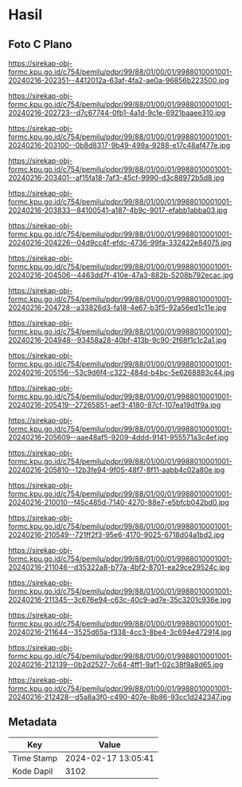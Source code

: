 # Hasil

## Foto C Plano

https://sirekap-obj-formc.kpu.go.id/c754/pemilu/pdpr/99/88/01/00/01/9988010001001-20240216-202351--4412012a-63af-4fa2-ae0a-96856b223500.jpg

https://sirekap-obj-formc.kpu.go.id/c754/pemilu/pdpr/99/88/01/00/01/9988010001001-20240216-202723--d7c67744-0fb1-4a1d-9c1e-6921baaee310.jpg

https://sirekap-obj-formc.kpu.go.id/c754/pemilu/pdpr/99/88/01/00/01/9988010001001-20240216-203100--0b8d8317-9b49-499a-9288-e17c48af477e.jpg

https://sirekap-obj-formc.kpu.go.id/c754/pemilu/pdpr/99/88/01/00/01/9988010001001-20240216-203401--af15fa18-7af3-45cf-9990-d3c88972b5d8.jpg

https://sirekap-obj-formc.kpu.go.id/c754/pemilu/pdpr/99/88/01/00/01/9988010001001-20240216-203833--84100541-a187-4b9c-9017-efabb1abba03.jpg

https://sirekap-obj-formc.kpu.go.id/c754/pemilu/pdpr/99/88/01/00/01/9988010001001-20240216-204226--04d9cc4f-efdc-4736-99fa-332422e84075.jpg

https://sirekap-obj-formc.kpu.go.id/c754/pemilu/pdpr/99/88/01/00/01/9988010001001-20240216-204506--4463dd7f-410e-47a3-882b-5208b792ecac.jpg

https://sirekap-obj-formc.kpu.go.id/c754/pemilu/pdpr/99/88/01/00/01/9988010001001-20240216-204728--a33826d3-fa18-4e67-b3f5-92a56ed1c11e.jpg

https://sirekap-obj-formc.kpu.go.id/c754/pemilu/pdpr/99/88/01/00/01/9988010001001-20240216-204948--93458a28-40bf-413b-9c90-2f68f1c1c2a1.jpg

https://sirekap-obj-formc.kpu.go.id/c754/pemilu/pdpr/99/88/01/00/01/9988010001001-20240216-205156--53c9d6f4-c322-484d-b4bc-5e6268883c44.jpg

https://sirekap-obj-formc.kpu.go.id/c754/pemilu/pdpr/99/88/01/00/01/9988010001001-20240216-205419--27265851-aef3-4180-87cf-107ea19d1f9a.jpg

https://sirekap-obj-formc.kpu.go.id/c754/pemilu/pdpr/99/88/01/00/01/9988010001001-20240216-205609--aae48af5-9209-4ddd-9141-955571a3c4ef.jpg

https://sirekap-obj-formc.kpu.go.id/c754/pemilu/pdpr/99/88/01/00/01/9988010001001-20240216-205810--12b3fe94-9f05-48f7-8f11-aabb4c02a80e.jpg

https://sirekap-obj-formc.kpu.go.id/c754/pemilu/pdpr/99/88/01/00/01/9988010001001-20240216-210010--f45c485d-7140-4270-88e7-e5bfcb042bd0.jpg

https://sirekap-obj-formc.kpu.go.id/c754/pemilu/pdpr/99/88/01/00/01/9988010001001-20240216-210549--721ff2f3-95e6-4170-9025-6718d04a1bd2.jpg

https://sirekap-obj-formc.kpu.go.id/c754/pemilu/pdpr/99/88/01/00/01/9988010001001-20240216-211046--d35322a8-b77a-4bf2-8701-ea29ce29524c.jpg

https://sirekap-obj-formc.kpu.go.id/c754/pemilu/pdpr/99/88/01/00/01/9988010001001-20240216-211345--3c676e94-c63c-40c9-ad7e-35c3201c936e.jpg

https://sirekap-obj-formc.kpu.go.id/c754/pemilu/pdpr/99/88/01/00/01/9988010001001-20240216-211644--3525d65a-f338-4cc3-8be4-3c694e472914.jpg

https://sirekap-obj-formc.kpu.go.id/c754/pemilu/pdpr/99/88/01/00/01/9988010001001-20240216-212139--0b2d2527-7c64-4ff1-9af1-02c38f9a8d65.jpg

https://sirekap-obj-formc.kpu.go.id/c754/pemilu/pdpr/99/88/01/00/01/9988010001001-20240216-212428--d5a8a3f0-c490-407e-8b86-93cc1d242347.jpg


## Metadata

| Key        | Value               |
| ---------- | ------------------- |
| Time Stamp | 2024-02-17 13:05:41 |
| Kode Dapil | 3102                |



